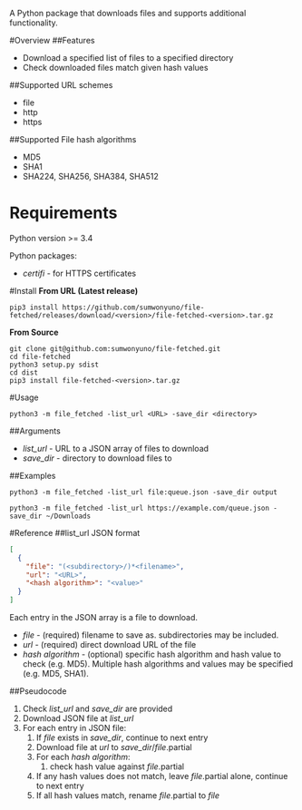 A Python package that downloads files and supports additional functionality.

#Overview
##Features
- Download a specified list of files to a specified directory
- Check downloaded files match given hash values

##Supported URL schemes
- file
- http
- https

##Supported File hash algorithms
- MD5
- SHA1
- SHA224, SHA256, SHA384, SHA512

# Requirements
Python version >= 3.4

Python packages:
- *certifi* - for HTTPS certificates

#Install
__From URL (Latest release)__

```
pip3 install https://github.com/sumwonyuno/file-fetched/releases/download/<version>/file-fetched-<version>.tar.gz
```

__From Source__

```
git clone git@github.com:sumwonyuno/file-fetched.git
cd file-fetched
python3 setup.py sdist
cd dist
pip3 install file-fetched-<version>.tar.gz
```

#Usage

```
python3 -m file_fetched -list_url <URL> -save_dir <directory>
```

##Arguments
- *list_url* - URL to a JSON array of files to download
- *save_dir* - directory to download files to

##Examples
```
python3 -m file_fetched -list_url file:queue.json -save_dir output
```
```
python3 -m file_fetched -list_url https://example.com/queue.json -save_dir ~/Downloads
```

#Reference
##list_url JSON format

```json
[
  {
    "file": "(<subdirectory>/)*<filename>",
    "url": "<URL>",
    "<hash algorithm>": "<value>" 
  }
]
```
Each entry in the JSON array is a file to download.
- *file* - (required) filename to save as. subdirectories may be included.
- *url* - (required) direct download URL of the file
- *hash algorithm* - (optional) specific hash algorithm and hash value to check (e.g. MD5).
  Multiple hash algorithms and values may be specified (e.g. MD5, SHA1).

##Pseudocode
1. Check *list_url* and *save_dir* are provided
1. Download JSON file at *list_url*
1. For each entry in JSON file:
   1. If *file* exists in *save_dir*, continue to next entry
   1. Download file at *url* to *save_dir*/*file*.partial
   1. For each *hash algorithm*:
      1. check hash value against *file*.partial
   1. If any hash values does not match, leave *file*.partial alone, continue to next entry
   1. If all hash values match, rename *file*.partial to *file*
